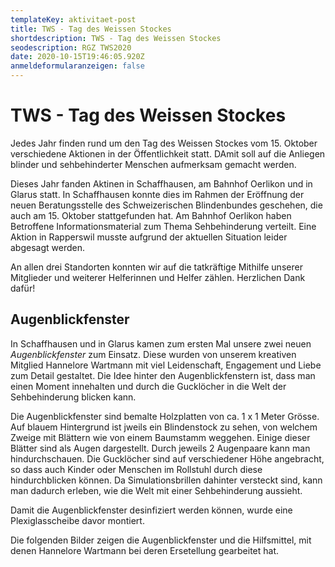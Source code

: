 ```yaml
---
templateKey: aktivitaet-post
title: TWS - Tag des Weissen Stockes
shortdescription: TWS - Tag des Weissen Stockes
seodescription: RGZ TWS2020
date: 2020-10-15T19:46:05.920Z
anmeldeformularanzeigen: false
---
```

# TWS - Tag des Weissen Stockes

Jedes Jahr finden rund um den Tag des Weissen Stockes vom 15. Oktober verschiedene Aktionen in der Öffentlichkeit statt. DAmit soll auf die Anliegen blinder und sehbehinderter Menschen aufmerksam gemacht werden. 

Dieses Jahr fanden Aktinen in Schaffhausen, am Bahnhof Oerlikon und in Glarus statt. In Schaffhausen konnte dies im Rahmen der Eröffnung der neuen Beratungsstelle des Schweizerischen Blindenbundes geschehen, die auch am 15. Oktober stattgefunden hat. Am Bahnhof Oerlikon haben Betroffene Informationsmaterial zum Thema Sehbehinderung verteilt. Eine Aktion in Rapperswil musste aufgrund der aktuellen Situation leider abgesagt werden.

An allen drei Standorten konnten wir auf die tatkräftige Mithilfe unserer Mitglieder und weiterer Helferinnen und Helfer zählen. Herzlichen Dank dafür!

## Augenblickfenster

In Schaffhausen und in Glarus kamen zum ersten Mal unsere zwei neuen *Augenblickfenster* zum Einsatz. Diese wurden von unserem kreativen Mitglied Hannelore Wartmann mit viel Leidenschaft, Engagement und Liebe zum Detail gestaltet. Die Idee hinter den Augenblickfenstern ist, dass man einen Moment innehalten und durch die Gucklöcher in die Welt der Sehbehinderung blicken kann.

Die Augenblickfenster sind bemalte Holzplatten von ca. 1 x 1 Meter Grösse. Auf blauem Hintergrund ist jweils ein Blindenstock zu sehen, von welchem Zweige mit Blättern wie von einem Baumstamm weggehen. Einige dieser Blätter sind als Augen dargestellt. Durch jeweils 2 Augenpaare kann man hindurchschauen. Die Gucklöcher sind auf verschiedener Höhe angebracht, so dass auch Kinder oder Menschen im Rollstuhl durch diese hindurchblicken können. Da Simulationsbrillen dahinter versteckt sind, kann man dadurch erleben, wie die Welt mit einer Sehbehinderung aussieht. 

Damit die Augenblickfenster desinfiziert werden können, wurde eine Plexiglasscheibe davor montiert. 

Die folgenden Bilder zeigen die Augenblickfenster und die Hilfsmittel, mit denen Hannelore Wartmann bei deren Ersetellung gearbeitet hat. 
